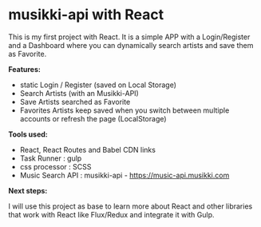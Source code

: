 # musikki-api with React

This is my first project with React. It is a simple APP with a Login/Register and a Dashboard where you can dynamically search artists and save them as Favorite.

**Features:**
- static Login / Register (saved on Local Storage)
- Search Artists (with an Musikki-API)
- Save Artists searched as Favorite
- Favorites Artists keep saved when you switch between multiple accounts or refresh the page (LocalStorage)


**Tools used:**
- React, React Routes and Babel CDN links
- Task Runner : gulp
- css processor : SCSS
- Music Search API : musikki-api - https://music-api.musikki.com


**Next steps:**

I will use this project as base to learn more about React and other libraries that work with React like Flux/Redux and integrate it with Gulp.
